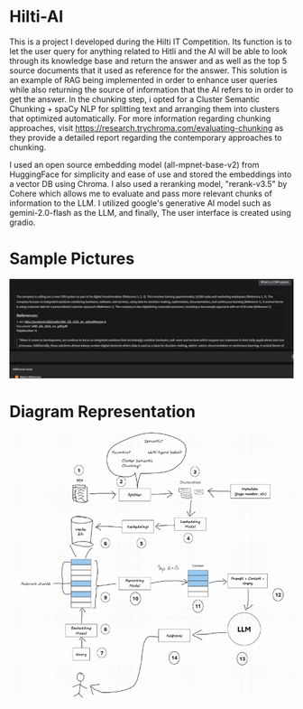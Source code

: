 # Hilti-AI

This is a project I developed during the Hilti IT Competition. Its function is to let the user query for anything related to Hitli and the AI will be able to look through its knowledge base and return the answer and as well as the top 5 source documents that it used as reference for the answer. This solution is an example of RAG being implemented in order to enhance user queries while also returning the source of information that the AI refers to in order to get the answer. In the chunking step, i opted for a Cluster Semantic Chunking + spaCy NLP for splitting text and arranging them into clusters that optimized automatically. For more information regarding chunking approaches, visit https://research.trychroma.com/evaluating-chunking as they provide a detailed report regarding the contemporary approaches to chunking.

I used an open source embedding model (all-mpnet-base-v2) from HuggingFace for simplicity and ease of use and stored the embeddings into a vector DB using Chroma. I also used a reranking model, "rerank-v3.5" by Cohere which allows me to evaluate and pass more relevant chunks of information to the LLM. I utilized google's generative AI model such as gemini-2.0-flash as the LLM, and finally, The user interface is created using gradio.

# Sample Pictures
![sample image](images/Screenshot%202025-05-13%20101702.png)

# Diagram Representation
![sample image](images/Screenshot%202025-05-13%20113040.png)